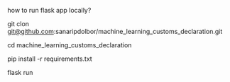 how to run flask app locally?

git clon git@github.com:sanaripdolbor/machine_learning_customs_declaration.git

cd machine_learning_customs_declaration

pip install -r requirements.txt

flask run
